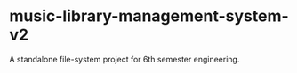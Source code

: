 # music-library-management-system-v2
A standalone file-system project for 6th semester engineering. 
